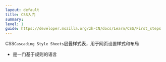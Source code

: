 ```yaml
---
layout: default
title: CSS入门
summary: 
level: 1
guide: https://developer.mozilla.org/zh-CN/docs/Learn/CSS/First_steps
---
```


CSS`Cascading Style Sheets`层叠样式表，用于网页设置样式和布局
- 是一门基于规则的语言